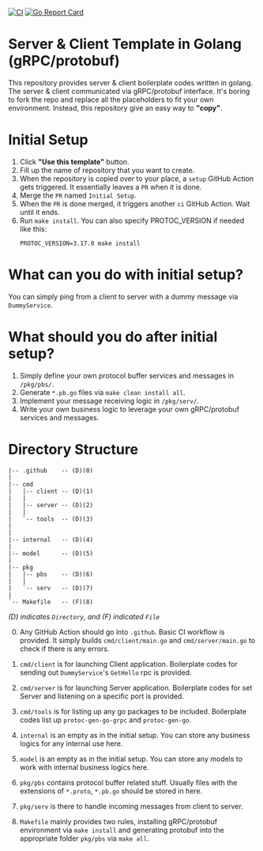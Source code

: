 [![CI](https://github.com/codingpot/server-client-template-go/actions/workflows/ci.yml/badge.svg)](https://github.com/codingpot/server-client-template-go/actions/workflows/ci.yml) [![Go Report Card](https://goreportcard.com/badge/github.com/codingpot/server-client-template-go)](https://goreportcard.com/report/github.com/codingpot/server-client-template-go)

# Server & Client Template in Golang (gRPC/protobuf)

This repository provides server & client boilerplate codes written in golang. The server & client communicated via gRPC/protobuf interface. It's boring to fork the repo and replace all the placeholders to fit your own environment. Instead, this repository give an easy way to **"copy"**.

# Initial Setup

1. Click **"Use this template"** button.
2. Fill up the name of repository that you want to create.
3. When the repository is copied over to your place, a `setup` GitHub Action gets triggered. It essentially leaves a `PR` when it is done.
4. Merge the `PR` named `Initial Setup`.
5. When the `PR` is done merged, it triggers another `ci` GitHub Action. Wait until it ends.
6. Run `make install`. You can also specify PROTOC_VERSION if needed like this:
   ```shell
   PROTOC_VERSION=3.17.0 make install
   ```

# What can you do with initial setup?

You can simply ping from a client to server with a dummy message via `DummyService`.

# What should you do after initial setup?

1. Simply define your own protocol buffer services and messages in `/pkg/pbs/`.
2. Generate `*.pb.go` files via `make clean install all`.
3. Implement your message receiving logic in `/pkg/serv/`.
4. Write your own business logic to leverage your own gRPC/protobuf services and messages.

# Directory Structure

```
|-- .github    -- (D)(0)
|
|-- cmd
|   |-- client -- (D)(1)
|   |
|   |-- server -- (D)(2)
|   |
|   `-- tools  -- (D)(3)
|
|
|-- internal   -- (D)(4)
|
|-- model      -- (D)(5)
|
|-- pkg
|   |-- pbs    -- (D)(6)
|   |
|   `-- serv   -- (D)(7)
|
`-- Makefile   -- (F)(8)
```

_(D) indicates `Directory`, and (F) indicated `File`_

0. Any GitHub Action should go into `.github`. Basic CI workflow is provided. It simply builds `cmd/client/main.go` and `cmd/server/main.go` to check if there is any errors.

1. `cmd/client` is for launching Client application. Boilerplate codes for sending out `DummyService`'s `GetHello` rpc is provided.

2. `cmd/server` is for launching Server application. Boilerplate codes for set Server and listening on a specific port is provided.

3. `cmd/tools` is for listing up any go packages to be included. Boilerplate codes list up `protoc-gen-go-grpc` and `protoc-gen-go`.

4. `internal` is an empty as in the initial setup. You can store any business logics for any internal use here.

5. `model` is an empty as in the initial setup. You can store any models to work with internal business logics here.

6. `pkg/pbs` contains protocol buffer related stuff. Usually files with the extensions of `*.proto`, `*.pb.go` should be stored in here.

7. `pkg/serv` is there to handle incoming messages from client to server.

8. `Makefile` mainly provides two rules, installing gRPC/protobuf environment via `make install` and generating protobuf into the appropriate folder `pkg/pbs` via `make all`.
